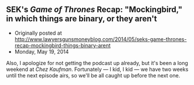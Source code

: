 ## SEK's <em>Game of Thrones</em> Recap: "Mockingbird," in which things are binary, or they aren't

 * Originally posted at http://www.lawyersgunsmoneyblog.com/2014/05/seks-game-thrones-recap-mockingbird-things-binary-arent
 * Monday, May 19, 2014

Also, I apologize for not getting the podcast up already, but it's been a long weekend at _Chez Kaufman_. Fortunately — I kid, I kid — we have two weeks until the next episode airs, so we'll be all caught up before the next one.